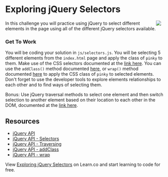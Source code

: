 # Exploring jQuery Selectors

<img src="https://s3.amazonaws.com/after-school-assets/jquery-selector.png" hspace="10" align="right" widht="10">

In this challenge you will practice using jQuery to select different elements in the page using all of the different jQuery selectors available. 

### Get To Work

You will be coding your solution in `js/selectors.js`. You will be selecting 5 different elements from the `index.html` page and apply the class of `pinky` to them. Make use of the CSS selectors documented at the [link here](http://api.jquery.com/category/selectors/). You can use the `addClass()` method documented [here](http://api.jquery.com/addClass/), or `wrap()` method documented [here](http://api.jquery.com/wrap/) to apply the CSS class of `pinky` to selected elements. Don't forget to use the developer tools to explore elements relationships to each other and to find ways of selecting them.

Bonus: Use jQuery traversal methods to select one element and then switch selection to another element based on their location to each other in the DOM, documented at the [link here](http://api.jquery.com/category/traversing/).

## Resources

 * [jQuery API](http://api.jquery.com)
 * [jQuery API - Selectors](http://api.jquery.com/category/selectors/)
 * [jQuery API - Traversing](http://api.jquery.com/category/traversing/)
 * [jQuery API - addClass](http://api.jquery.com/addClass/)
 * [jQuery API - wrap](http://api.jquery.com/wrap/)
<p data-visibility='hidden'>View <a href='https://learn.co/lessons/hs-intro-web-design-jquery-selectors' title='Exploring jQuery Selectors'>Exploring jQuery Selectors</a> on Learn.co and start learning to code for free.</p>
